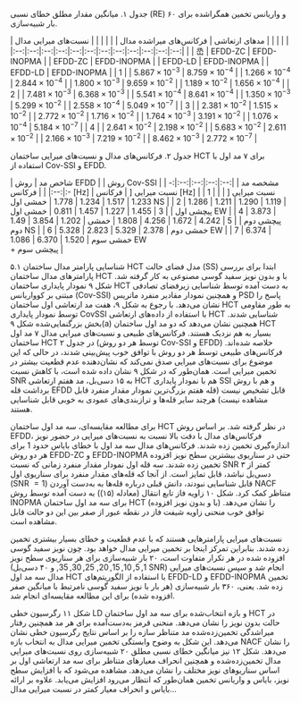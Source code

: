 جدول ۱. میانگین مقدار مطلق خطای نسبی (RE) و واریانس تخمین همگراشده برای ۶۰ بار شبیه‌سازی.

| مدهای ارتعاشی | فرکانس‌های میراشده مدال | | | | | | نسبت‌های میرایی مدال | | | | | |:--:|:--:|:--:|:--:|:--:|:--:|:--:|:--:|:--:|:--:|:--:|:--:| | | 㞼 | EFDD-ZC | EFDD-INOPMA | | EFDD-ZC | EFDD-INOPMA | | EFDD-LD | EFDD-INOPMA | | EFDD-LD | EFDD-INOPMA | | 1 | | $5.867 \times 10^{-3}$ | $8.759 \times 10^{-4}$ | | $1.266 \times 10^{-4}$ | $2.844 \times 10^{-4}$ | | $1.800 \times 10^{-3}$ | $9.659 \times 10^{-2}$ | | $1.189 \times 10^{-2}$ | $1.656 \times 10^{-4}$ | | 2 | | $7.481 \times 10^{-3}$ | $6.368 \times 10^{-3}$ | | $5.541 \times 10^{-4}$ | $8.641 \times 10^{-4}$ | | $1.350 \times 10^{-3}$ | $5.299 \times 10^{-2}$ | | $2.558 \times 10^{-4}$ | $5.049 \times 10^{-7}$ | | 3 | | $2.381 \times 10^{-2}$ | $1.515 \times 10^{-2}$ | | $2.772 \times 10^{-2}$ | $1.716 \times 10^{-2}$ | | $1.764 \times 10^{-3}$ | $3.191 \times 10^{-2}$ | | $1.076 \times 10^{-4}$ | $5.184 \times 10^{-7}$ | | 4 | | $2.641 \times 10^{-2}$ | $2.198 \times 10^{-2}$ | | $5.683 \times 10^{-2}$ | $2.611 \times 10^{-2}$ | | $2.166 \times 10^{-3}$ | $7.219 \times 10^{-2}$ | | $8.462 \times 10^{-3}$ | $2.772 \times 10^{-7}$ |

جدول ۲. فرکانس‌های مدال و نسبت‌های میرایی ساختمان HCT برای ۷ مد اول با استفاده از Cov-SSI و EFDD.

| شاخص مد | روش EFDD | | روش Cov-SSI | | مشخصه مد | |:--:|:--:|:--:|:--:|:--:|:--:| | | فرکانس $[\mathrm{Hz}]$ | نسبت میرایی $[%]$ | فرکانس $[\mathrm{Hz}]$ | نسبت میرایی $[%]$ | | | 1 | 1.233 | 1.517 | 1.234 | 1.778 | خمشی اول NS | | 2 | 1.286 | 1.211 | 1.290 | 1.119 | پیچشی اول | | 3 | 1.455 | 1.227 | 1.457 | 0.811 | خمشی اول EW | | 4 | 3.873 | 1.49 | 3.854 | 1.202 | پیچشی دوم | | 5 | 4.242 | 1.672 | 4.256 | 1.808 | خمشی دوم NS | | 6 | 5.328 | 2.823 | 5.329 | 2.378 | خمشی دوم EW | | 7 | 6.374 | 1.086 | 6.370 | 1.520 | خمشی سوم EW <br> + پیچشی سوم |

۵.۱ شناسایی پارامتر مدال ساختمان HCT
مدل فضای حالت (SS) ابتدا برای بررسی پارامترهای مدال ساختمان HCT با و بدون نویز سفید گوسی مصنوعی به کار گرفته شد. شکل ۹ نمودار پایداری ساختمان HCT به دست آمده توسط شناسایی زیرفضای تصادفی مبتنی بر کوواریانس (Cov-SSI) و همچنین نمودار مقادیر منفرد ماتریس PSD پاسخ را نشان می‌دهد. با رجوع به شکل ۹، هفت مد ارتعاشی اول ساختمان HCT به طور مقاومی توسط نمودار پایداری CovSSI با استفاده از داده‌های ارتعاشی HCT شناسایی شدند. بخش بزرگنمایی‌شده شکل ۹(a) همچنین نشان می‌دهد که دو مد اول ساختمان HCT بسیار به هم نزدیک هستند. فرکانس‌های طبیعی و نسبت‌های میرایی مدال ۷ مد اول ساختمان HCT در جدول ۲ (توسط هر دو روش Cov-SSI و EFDD) خلاصه شده‌اند. فرکانس‌های طبیعی توسط هر دو روش با توافق خوب پیش‌بینی شدند، در حالی که این موضوع برای نسبت‌های میرایی صدق نمی‌کند که نشان‌دهنده عدم قطعیت بیشتر در تخمین میرایی است. همان‌طور که در شکل ۹ نشان داده شده است، با کاهش نسبت SNR به ۱۵ دسی‌بل، مد هفتم ارتعاشی HCT هم با نمودار پایداری SSI و هم با روش برداشت قله EFDD قابل تشخیص نیست (قله هفتم بزرگ‌ترین نمودار مقدار منفرد قابل مشاهده نیست) هرچند سایر قله‌ها و ترازبندی‌های عمودی به خوبی قابل شناسایی هستند.

برای مطالعه مقایسه‌ای، سه مد اول ساختمان HCT در نظر گرفته شد. بر اساس روش EFDD، فرکانس‌های مدال با دقت بالا نسبت به نسبت‌های میرایی در حضور نویز اندازه‌گیری تخمین زده شدند. فرکانس‌های مدال سه مد اول با خطای بایاس حدود $1%$ برای هر دو روش EFDD-ZC و EFDD-INOPMA حتی در سناریوی بیشترین سطح نویز افزوده تخمین زده شدند. سه قله اول نمودار مقدار منفرد زمانی که نسبت SNR کمتر از ۳ دسی‌بل نباشد، قابل تمایز است. از آنجا که قله‌های مقدار منفرد برای سناریوی اول (SNR $=1$) قابل شناسایی نبودند، دانش قبلی درباره قله‌ها به به‌دست آوردن NACF متناظر کمک کرد. شکل ۱۰ زاویه فاز تابع انتقال (معادله (۱۵)) به دست آمده توسط روش INOPMA برای سه مد اول ساختمان HCT (با و بدون نویز افزوده) را نشان می‌دهد. توافق خوب منحنی زاویه شیفت فاز در نقطه عبور از صفر بین این دو حالت قابل مشاهده است.

نسبت‌های میرایی پارامترهایی هستند که با عدم قطعیت و خطای بسیار بیشتری تخمین زده شدند. بنابراین تمرکز اینجا بر تخمین میرایی مدال خواهد بود. چون نویز سفید گوسی افزوده شده در هر تکرار متفاوت است، ۲۰ بار شبیه‌سازی برای هر سناریوی سطح نویز ($1,5,10,15,20$, $25,30,35$, و ۴۰ دسی‌بل SNR) انجام شد و سپس نسبت‌های میرایی مدال سه مد اول HCT با استفاده از الگوریتم‌های EFDD-LD و EFDD-INOPMA تخمین زده شد. یعنی، ۳۶۰ بار شبیه‌سازی (هر بار با نویز سفید گوسی نامرتبط با میانگین صفر افزوده شده) برای این مطالعه مقایسه‌ای انجام شد.

شکل ۱۱ رگرسیون خطی LD و بازه انتخاب‌شده برای سه مد اول ساختمان HCT در حالت بدون نویز را نشان می‌دهد. منحنی قرمز به‌دست‌آمده برای هر مد همچنین رفتار میراشدگی تخمین‌زده‌شده مد متناظر سازه را بر اساس نتایج رگرسیون خطی نشان می‌دهد. این شکل به وضوح وابستگی تخمین میرایی مدال به انتخاب بازه NACF را نشان می‌دهد. شکل ۱۲ نیز میانگین خطای نسبی مطلق ۲۰ شبیه‌سازی روی نسبت‌های میرایی مدال تخمین‌زده‌شده و همچنین انحراف معیارهای متناظر برای سه مد ارتعاشی اول بر اساس سناریوهای نویز مختلف را نشان می‌دهد. مشاهده می‌شود که با افزایش سطح نویز، بایاس و واریانس تخمین همان‌طور که انتظار می‌رود افزایش می‌یابد. علاوه بر ارائه بایاس و انحراف معیار کمتر در نسبت میرایی مدال...
